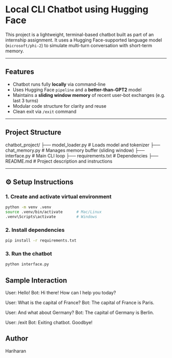 # Local CLI Chatbot using Hugging Face

This project is a lightweight, terminal-based chatbot built as part of an internship assignment. It uses a Hugging Face-supported language model (`microsoft/phi-2`) to simulate multi-turn conversation with short-term memory.

---

## Features

- Chatbot runs fully **locally** via command-line
- Uses Hugging Face `pipeline` and a **better-than-GPT2** model
- Maintains a **sliding window memory** of recent user-bot exchanges (e.g. last 3 turns)
- Modular code structure for clarity and reuse
- Clean exit via `/exit` command

---

## Project Structure

chatbot_project/
├── model_loader.py # Loads model and tokenizer
├── chat_memory.py # Manages memory buffer (sliding window)
├── interface.py # Main CLI loop
├── requirements.txt # Dependencies
├── README.md # Project description and instructions


---

## ⚙️ Setup Instructions

### 1. Create and activate virtual environment
```bash
python -m venv .venv
source .venv/bin/activate      # Mac/Linux
.venv\Scripts\activate         # Windows
```

### 2. Install dependencies
```bash
pip install -r requirements.txt
```
### 3. Run the chatbot
```bash
python interface.py
```
## Sample Interaction
User: Hello!
Bot: Hi there! How can I help you today?

User: What is the capital of France?
Bot: The capital of France is Paris.

User: And what about Germany?
Bot: The capital of Germany is Berlin.

User: /exit
Bot: Exiting chatbot. Goodbye!

## Author
Hariharan
